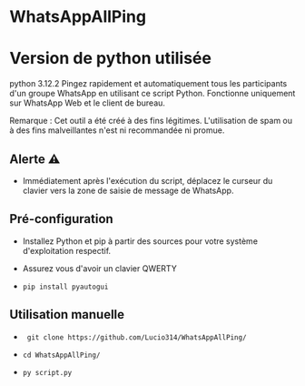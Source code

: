 # WhatsAppAllPing
# Version de python utilisée 
 python 3.12.2
Pingez rapidement et automatiquement tous les participants d'un groupe WhatsApp en utilisant ce script Python.
Fonctionne uniquement sur WhatsApp Web et le client de bureau.

Remarque : Cet outil a été créé à des fins légitimes. L'utilisation de spam ou à des fins malveillantes n'est ni recommandée ni promue.
## Alerte ⚠️
* Immédiatement après l'exécution du script, déplacez le curseur du clavier vers la zone de saisie de message de WhatsApp.

## Pré-configuration
* Installez Python et pip à partir des sources pour votre système d'exploitation respectif.

* Assurez vous d'avoir un clavier QWERTY

* ```
  pip install pyautogui
  ```
## Utilisation manuelle
* ```
   git clone https://github.com/Lucio314/WhatsAppAllPing/
  ```
* ```
  cd WhatsAppAllPing/
  ``` 
* ```
  py script.py
  ```

